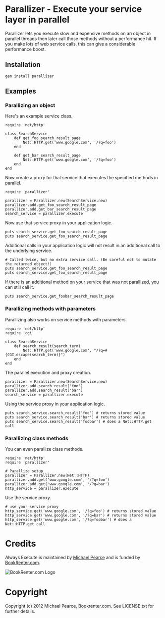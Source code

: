 # Parallizer - Execute your service layer in parallel

Parallizer lets you execute slow and expensive methods on an object in parallel threads then later call those methods without a performance hit. If you make lots of web service calls, this can give a considerable performance boost.

## Installation

    gem install parallizer

## Examples

### Parallizing an object

Here's an example service class.

    require 'net/http'
    
    class SearchService
        def get_foo_search_result_page
            Net::HTTP.get('www.google.com', '/?q=foo')
        end
        
        def get_bar_search_result_page
            Net::HTTP.get('www.google.com', '/?q=foo')
        end
    end
    
Now create a proxy for that service that executes the specified methods in parallel.

    require 'parallizer'
    
    parallizer = Parallizer.new(SearchService.new)
    parallizer.add.get_foo_search_result_page
    parallizer.add.get_bar_search_result_page
    search_service = parallizer.execute

Now use that service proxy in your application logic.

    puts search_service.get_foo_search_result_page
    puts search_service.get_foo_search_result_page

Additional calls in your application logic will not result in an additional call to the underlying service.

    # Called twice, but no extra service call. (Be careful not to mutate the returned object!)
    puts search_service.get_foo_search_result_page
    puts search_service.get_foo_search_result_page

If there is an additional method on your service that was not parallized, you can still call it.

    puts search_service.get_foobar_search_result_page

### Parallizing methods with parameters

Parallizing also works on service methods with parameters.

    require 'net/http'
    require 'cgi'

    class SearchService
        def search_result(search_term)
            Net::HTTP.get('www.google.com', "/?q=#{CGI.escape(search_term)}")
        end
    end

The parallel execution and proxy creation.

    parallizer = Parallizer.new(SearchService.new)
    parallizer.add.search_result('foo')
    parallizer.add.search_result('bar')
    search_service = parallizer.execute

Using the service proxy in your application logic.

    puts search_service.search_result('foo') # returns stored value
    puts search_service.search_result('bar') # returns stored value
    puts search_service.search_result('foobar') # does a Net::HTTP.get call


### Parallizing class methods

You can even parallize class methods.

    require 'net/http'
    require 'parallizer'

    # Parallize setup
    parallizer = Parallizer.new(Net::HTTP)
    parallizer.add.get('www.google.com', '/?q=foo')
    parallizer.add.get('www.google.com', '/?q=bar')
    http_service = parallizer.execute

Use the service proxy.

    # use your service proxy
    http_service.get('www.google.com', '/?q=foo') # returns stored value
    http_service.get('www.google.com', '/?q=bar') # returns stored value
    http_service.get('www.google.com', '/?q=foobar') # does a Net::HTTP.get call


# Credits

Always Execute is maintained by [Michael Pearce](http://github.com/michaelgpearce) and is funded by [BookRenter.com](http://www.bookrenter.com "BookRenter.com").

![BookRenter.com Logo](http://assets0.bookrenter.com/images/header/bookrenter_logo.gif "BookRenter.com")

# Copyright

Copyright (c) 2012 Michael Pearce, Bookrenter.com. See LICENSE.txt for further details.


